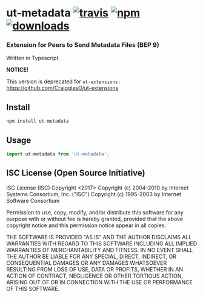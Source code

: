 # ut-metadata [![travis][travis-image]][travis-url] [![npm][npm-image]][npm-url] [![downloads][downloads-image]][downloads-url]

[travis-image]: https://img.shields.io/travis/CraigglesO/ut-metadata/master.svg
[travis-url]: https://travis-ci.org/CraigglesO/ut-metadata
[npm-image]: https://img.shields.io/npm/v/ut-metadata.svg
[npm-url]: https://npmjs.org/package/ut-metadata
[downloads-image]: https://img.shields.io/npm/dm/ut-metadata.svg
[downloads-url]: https://npmjs.org/package/ut-metadata

### Extension for Peers to Send Metadata Files (BEP 9)

Written in Typescript.


**NOTICE!**

This version is deprecated for `ut-extensions:`
https://github.com/CraigglesO/ut-extensions

## Install

``` typescript
npm install ut-metadata
```

## Usage
``` typescript
import ut-metadata from 'ut-metadata';

```

## ISC License (Open Source Initiative)

ISC License (ISC)
Copyright <2017> <Craig OConnor>
Copyright (c) 2004-2010 by Internet Systems Consortium, Inc. ("ISC")
Copyright (c) 1995-2003 by Internet Software Consortium


Permission to use, copy, modify, and/or distribute this software for any purpose with or without fee is hereby granted, provided that the above copyright notice and this permission notice appear in all copies.

THE SOFTWARE IS PROVIDED "AS IS" AND THE AUTHOR DISCLAIMS ALL WARRANTIES WITH REGARD TO THIS SOFTWARE INCLUDING ALL IMPLIED WARRANTIES OF MERCHANTABILITY AND FITNESS. IN NO EVENT SHALL THE AUTHOR BE LIABLE FOR ANY SPECIAL, DIRECT, INDIRECT, OR CONSEQUENTIAL DAMAGES OR ANY DAMAGES WHATSOEVER RESULTING FROM LOSS OF USE, DATA OR PROFITS, WHETHER IN AN ACTION OF CONTRACT, NEGLIGENCE OR OTHER TORTIOUS ACTION, ARISING OUT OF OR IN CONNECTION WITH THE USE OR PERFORMANCE OF THIS SOFTWARE.
